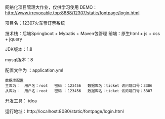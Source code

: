 网络化项目管理大作业，仅供学习使用 DEMO：http://www.irrevocable.top:8888/12307/static/fontpage/login.html

项目名：12307火车票订票系统

技术栈：后端Springboot + Mybatis + Maven包管理 
	前端：原生html + js + css + jquery

JDK版本：1.8

mysql版本：8

配置文件为 ：application.yml  
	
	数据库配置 
	主库为：  用户名：root   密码 ：123456   数据库名：ticket 访问端口号：3306 
	从库为：  用户名：root   密码 ：123456   数据库名：ticket 访问端口号：3307

开发工具： idea

运行地址：http://localhost:8080/static/fontpage/login.html

